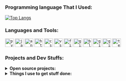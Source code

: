 ### Programming language That I Used:

[![Top Langs](https://github-readme-stats.vercel.app/api/top-langs/?username=anindra&layout=compact)](https://github.com/anuraghazra/github-readme-stats)

### Languages and Tools:

<code><img height="28" src="https://raw.githubusercontent.com/meanindra/meanindra/master/python.png" alt="python"></code>
<code><img height="28" src="https://raw.githubusercontent.com/meanindra/meanindra/master/java.jpg" alt="java"></code>
<code><img height="28" src="https://raw.githubusercontent.com/meanindra/meanindra/master/android.jpg" alt="android"></code>
<code><img height="28" src="https://raw.githubusercontent.com/meanindra/meanindra/master/html.png" alt="html"></code>
<code><img height="28" src="https://raw.githubusercontent.com/meanindra/meanindra/master/css.png" alt="css"></code>
<code><img height="28" src="https://raw.githubusercontent.com/meanindra/meanindra/master/visual-studio-code.png" alt="vscode"></code>
<code><img height="28" src="https://raw.githubusercontent.com/meanindra/meanindra/master/figma.png" alt="figma"></code>
<code><img height="28" src="https://raw.githubusercontent.com/meanindra/meanindra/master/gitkraken.png" alt="gitkraken"></code>
<code><img height="28" src="https://raw.githubusercontent.com/meanindra/meanindra/master/blender.png" alt="blender"></code>
<code><img height="28" src="https://raw.githubusercontent.com/meanindra/meanindra/master/git.png" alt="git"></code>
<code><img height="28" src="https://raw.githubusercontent.com/meanindra/meanindra/master/github-api.png" alt="github"></code>
<code><img height="28" src="https://raw.githubusercontent.com/meanindra/meanindra/master/terminal.png" alt="terminal"></code>

### Projects and Dev Stuffs:

<details>
  <summary><b>Open source projects:</b></summary>

<br />
<table>
  <thead align="center">
    <tr border: none;>
      <td><b>💻 Projects</b></td>
      <td><b>🍴 Forks</b></td>
      <td><b>🐛 Issues</b></td>
      <td><b>🔔 Pull Requests</b></td>
      <td><b>👨‍💻 Language</b></td>
    </tr>
  </thead>
  <tbody>
    <tr>
	    <td><a href="https://github.com/meanindra/TheNodeCourse"><b>👨🏻‍💻 TheNodeCourse</b></a></td>
      <td><img alt="Stars" src="https://img.shields.io/github/stars/meanindra/TheNodeCourse?style=flat-square&labelColor=343b41"/></td>
      <td><img alt="Forks" src="https://img.shields.io/github/forks/meanindra/TheNodeCourse?style=flat-square&labelColor=343b41"/></td>
      <td><img alt="Issues" src="https://img.shields.io/github/issues/meanindra/TheNodeCourse?style=flat-square"/></td>
      <td><img alt="Pull Requests" src="https://img.shields.io/github/issues-pr/meanindra/TheNodeCourse?style=flat-square"/></td>
      <td><img alt="Language" src="https://img.shields.io/github/languages/top/meanindra/TheNodeCourse?style=flat-square"/></td> 
    </tr>
    <tr>
	    <td><a href="https://github.com/meanindra/Gitwar"><b>🚀 Gitwar</b></a></td>
      <td><img alt="Stars" src="https://img.shields.io/github/stars/meanindra/Gitwar?style=flat-square&labelColor=343b41"/></td>
      <td><img alt="Forks" src="https://img.shields.io/github/forks/meanindra/Gitwar?style=flat-square&labelColor=343b41"/></td>
      <td><img alt="Issues" src="https://img.shields.io/github/issues/meanindra/Gitwar?style=flat-square"/></td>
      <td><img alt="Pull Requests" src="https://img.shields.io/github/issues-pr/meanindra/Gitwar?style=flat-square"/></td>
      <td><img alt="Language" src="https://img.shields.io/github/languages/top/meanindra/Gitwar?style=flat-square"/></td>
    </tr>
    <tr>
	    <td><a href="https://github.com/meanindra/TradeByte"><b>💸 TradeByte</b></a></td>
      <td><img alt="Stars" src="https://img.shields.io/github/stars/meanindra/TradeByte?style=flat-square&labelColor=343b41"/></td>
      <td><img alt="Forks" src="https://img.shields.io/github/forks/meanindra/TradeByte?style=flat-square&labelColor=343b41"/></td>
      <td><img alt="Issues" src="https://img.shields.io/github/issues/meanindra/TradeByte?style=flat-square"/></td>
      <td><img alt="Pull Requests" src="https://img.shields.io/github/issues-pr/meanindra/TradeByte?style=flat-square"/></td>
      <td><img alt="Language" src="https://img.shields.io/github/languages/top/meanindra/TradeByte?label=javascript&style=flat-square"/></td>
    </tr>
  </tbody>
</table>

</details>

<details>
	
  <br />
  <summary><b>Things I use to get stuff done:</b></summary>
  	<ul>
  	    <li><b>OS:</b>Manjaro linux</li>
  	    <li><b>Browser</b> Firefox Developer Edition</li>
	    <li><b>Code Editor:</b> VSCode - The best editor out there</li>
	    <br />
	Checkout The Complete VSCode Settings <a href="https://gist.github.com/meanindra/039b1dc5a7cdcb007ab3691814d53130">Here</a>.
	</ul>
	
</details>
<img alt="" src="https://github-readme-stats.vercel.app/api?username=meanindra&show_icons=true&hide_border=true" />
